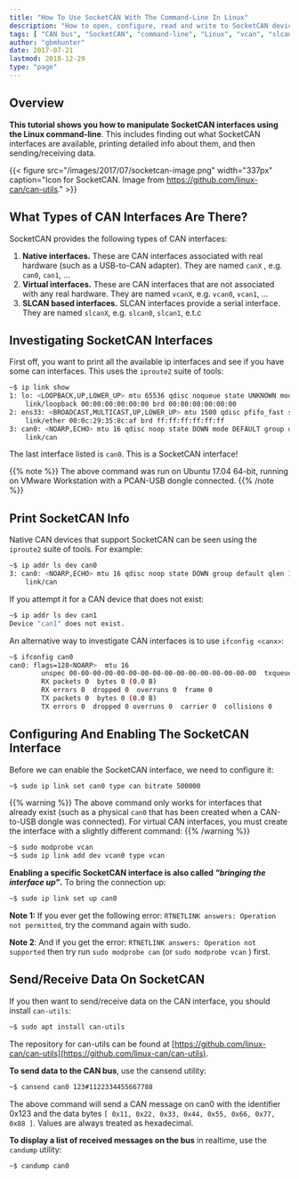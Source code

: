 ```yaml
---
title: "How To Use SocketCAN With The Command-Line In Linux"
description: "How to open, configure, read and write to SocketCAN devices in Linux using the command-line."
tags: [ "CAN bus", "SocketCAN", "command-line", "Linux", "vcan", "slcan", "interface", "communication protocol" ]
author: "gbmhunter"
date: 2017-07-21
lastmod: 2018-12-29
type: "page"
---
```


## Overview

**This tutorial shows you how to manipulate SocketCAN interfaces using the Linux command-line**. This includes finding out what SocketCAN interfaces are available, printing detailed info about them, and then sending/receiving data.

{{< figure src="/images/2017/07/socketcan-image.png" width="337px" caption="Icon for SocketCAN. Image from https://github.com/linux-can/can-utils."  >}}

## What Types of CAN Interfaces Are There?

SocketCAN provides the following types of CAN interfaces:

1. **Native interfaces.** These are CAN interfaces associated with real hardware (such as a USB-to-CAN adapter). They are named `canX` , e.g. `can0`, `can1`, ...
2. **Virtual interfaces.** These are CAN interfaces that are not associated with any real hardware. They are named `vcanX`, e.g. `vcan0`, `vcan1`, ...
3. **SLCAN based interfaces.** SLCAN interfaces provide a serial interface. They are named `slcanX`, e.g. `slcan0`, `slcan1`, e.t.c

## Investigating SocketCAN Interfaces

First off, you want to print all the available ip interfaces and see if you have some can interfaces. This uses the `iproute2` suite of tools:

```sh
~$ ip link show
1: lo: <LOOPBACK,UP,LOWER_UP> mtu 65536 qdisc noqueue state UNKNOWN mode DEFAULT group default qlen 1000
    link/loopback 00:00:00:00:00:00 brd 00:00:00:00:00:00
2: ens33: <BROADCAST,MULTICAST,UP,LOWER_UP> mtu 1500 qdisc pfifo_fast state UP mode DEFAULT group default qlen 1000
    link/ether 00:0c:29:35:8c:af brd ff:ff:ff:ff:ff:ff
3: can0: <NOARP,ECHO> mtu 16 qdisc noop state DOWN mode DEFAULT group default qlen 10
    link/can 
```

The last interface listed is `can0`. This is a SocketCAN interface!

{{% note %}}
The above command was run on Ubuntu 17.04 64-bit, running on VMware Workstation with a PCAN-USB dongle connected.
{{% /note %}}

## Print SocketCAN Info

Native CAN devices that support SocketCAN can be seen using the `iproute2` suite of tools. For example:

```sh    
~$ ip addr ls dev can0
3: can0: <NOARP,ECHO> mtu 16 qdisc noop state DOWN group default qlen 10
    link/can
```

If you attempt it for a CAN device that does not exist:

```sh    
~$ ip addr ls dev can1
Device "can1" does not exist.
```   

An alternative way to investigate CAN interfaces is to use `ifconfig <canx>`:

```sh    
~$ ifconfig can0
can0: flags=128<NOARP>  mtu 16
        unspec 00-00-00-00-00-00-00-00-00-00-00-00-00-00-00-00  txqueuelen 10  (UNSPEC)
        RX packets 0  bytes 0 (0.0 B)
        RX errors 0  dropped 0  overruns 0  frame 0
        TX packets 0  bytes 0 (0.0 B)
        TX errors 0  dropped 0 overruns 0  carrier 0  collisions 0
```

## Configuring And Enabling The SocketCAN Interface

Before we can enable the SocketCAN interface, we need to configure it:

```sh    
~$ sudo ip link set can0 type can bitrate 500000
```

{{% warning %}}
The above command only works for interfaces that already exist (such as a physical `can0` that has been created when a CAN-to-USB dongle was connected). For virtual CAN interfaces, you must create the interface with a slightly different command:
{{% /warning %}}

```sh    
~$ sudo modprobe vcan
~$ sudo ip link add dev vcan0 type vcan
```

**Enabling a specific SocketCAN interface is also called _"bringing the interface up"_.** To bring the connection up:

```sh    
~$ sudo ip link set up can0
```

**Note 1:** If you ever get the following error: `RTNETLINK answers: Operation not permitted`, try the command again with sudo.

**Note 2**: And if you get the error: `RTNETLINK answers: Operation not supported` then try run `sudo modprobe can` (or `sudo modprobe vcan` ) first.

## Send/Receive Data On SocketCAN

If you then want to send/receive data on the CAN interface, you should install `can-utils`:

```sh    
~$ sudo apt install can-utils
```

The repository for can-utils can be found at [https://github.com/linux-can/can-utils](https://github.com/linux-can/can-utils).

**To send data to the CAN bus**, use the cansend utility:

```sh    
~$ cansend can0 123#1122334455667788
```

The above command will send a CAN message on can0 with the identifier 0x123 and the data bytes `[ 0x11, 0x22, 0x33, 0x44, 0x55, 0x66, 0x77, 0x88 ]`. Values are always treated as hexadecimal.

**To display a list of received messages on the bus** in realtime, use the `candump` utility:

```sh    
~$ candump can0
```